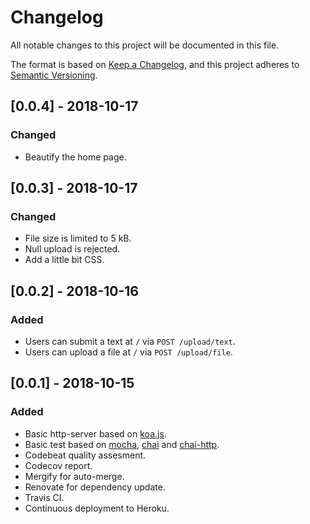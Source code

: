 # Changelog

All notable changes to this project will be documented in this file.

The format is based on [Keep a Changelog](https://keepachangelog.com/en/1.0.0/),
and this project adheres to [Semantic Versioning](https://semver.org/spec/v2.0.0.html).

## [0.0.4] - 2018-10-17

### Changed

- Beautify the home page.

## [0.0.3] - 2018-10-17

### Changed

- File size is limited to 5 kB.
- Null upload is rejected.
- Add a little bit CSS.

## [0.0.2] - 2018-10-16

### Added

- Users can submit a text at `/` via `POST /upload/text`.
- Users can upload a file at `/` via `POST /upload/file`.

## [0.0.1] - 2018-10-15

### Added

- Basic http-server based on [koa.js](https://github.com/koajs/koa).
- Basic test based on [mocha](https://github.com/mochajs/mocha), [chai](https://github.com/chaijs/chai) and [chai-http](https://github.com/chaijs/chai-http).
- Codebeat quality assesment.
- Codecov report.
- Mergify for auto-merge.
- Renovate for dependency update.
- Travis CI.
- Continuous deployment to Heroku.
